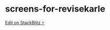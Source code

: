 # screens-for-revisekarle

[Edit on StackBlitz ⚡️](https://stackblitz.com/edit/stackblitz-starters-hdavhm)